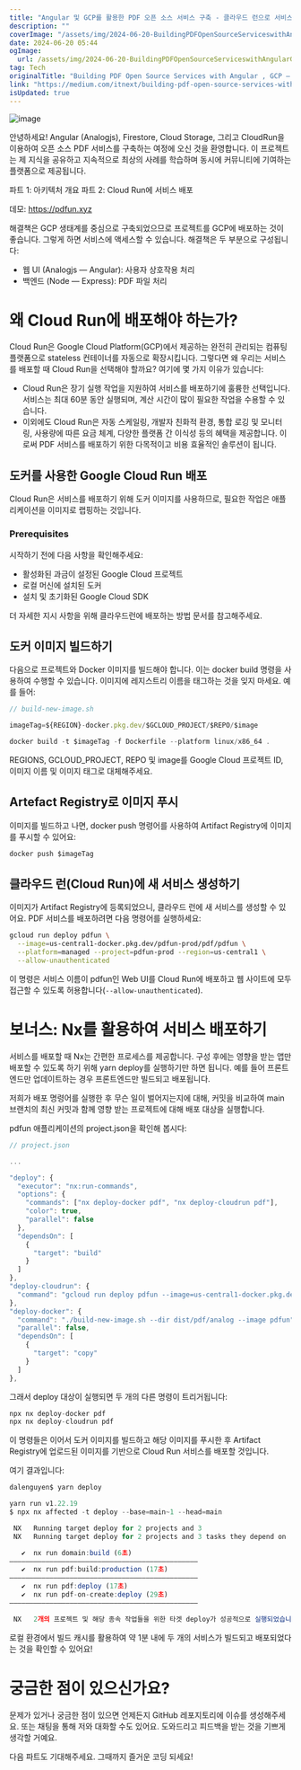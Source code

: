 ```yaml
---
title: "Angular 및 GCP를 활용한 PDF 오픈 소스 서비스 구축 - 클라우드 런으로 서비스 배포하기"
description: ""
coverImage: "/assets/img/2024-06-20-BuildingPDFOpenSourceServiceswithAngularGCPDeployservicestoCloudRun_0.png"
date: 2024-06-20 05:44
ogImage: 
  url: /assets/img/2024-06-20-BuildingPDFOpenSourceServiceswithAngularGCPDeployservicestoCloudRun_0.png
tag: Tech
originalTitle: "Building PDF Open Source Services with Angular , GCP — Deploy services to Cloud Run"
link: "https://medium.com/itnext/building-pdf-open-source-services-with-angular-gcp-deploy-services-to-cloud-run-686b5b8fb87b"
isUpdated: true
---
```





![image](/assets/img/2024-06-20-BuildingPDFOpenSourceServiceswithAngularGCPDeployservicestoCloudRun_0.png)

안녕하세요! Angular (Analogjs), Firestore, Cloud Storage, 그리고 CloudRun을 이용하여 오픈 소스 PDF 서비스를 구축하는 여정에 오신 것을 환영합니다. 이 프로젝트는 제 지식을 공유하고 지속적으로 최상의 사례를 학습하며 동시에 커뮤니티에 기여하는 플랫폼으로 제공됩니다.

파트 1: 아키텍처 개요
파트 2: Cloud Run에 서비스 배포

데모: https://pdfun.xyz

<div class="content-ad"></div>

해결책은 GCP 생태계를 중심으로 구축되었으므로 프로젝트를 GCP에 배포하는 것이 좋습니다. 그렇게 하면 서비스에 액세스할 수 있습니다. 해결책은 두 부분으로 구성됩니다:

- 웹 UI (Analogjs — Angular): 사용자 상호작용 처리
- 백엔드 (Node — Express): PDF 파일 처리

# 왜 Cloud Run에 배포해야 하는가?

Cloud Run은 Google Cloud Platform(GCP)에서 제공하는 완전히 관리되는 컴퓨팅 플랫폼으로 stateless 컨테이너를 자동으로 확장시킵니다. 그렇다면 왜 우리는 서비스를 배포할 때 Cloud Run을 선택해야 할까요? 여기에 몇 가지 이유가 있습니다:

<div class="content-ad"></div>

- Cloud Run은 장기 실행 작업을 지원하여 서비스를 배포하기에 훌륭한 선택입니다. 서비스는 최대 60분 동안 실행되며, 계산 시간이 많이 필요한 작업을 수용할 수 있습니다.
- 이외에도 Cloud Run은 자동 스케일링, 개발자 친화적 환경, 통합 로깅 및 모니터링, 사용량에 따른 요금 체계, 다양한 플랫폼 간 이식성 등의 혜택을 제공합니다. 이로써 PDF 서비스를 배포하기 위한 다목적이고 비용 효율적인 솔루션이 됩니다.

## 도커를 사용한 Google Cloud Run 배포

Cloud Run은 서비스를 배포하기 위해 도커 이미지를 사용하므로, 필요한 작업은 애플리케이션을 이미지로 랩핑하는 것입니다.

### Prerequisites

<div class="content-ad"></div>

시작하기 전에 다음 사항을 확인해주세요:

- 활성화된 과금이 설정된 Google Cloud 프로젝트
- 로컬 머신에 설치된 도커
- 설치 및 초기화된 Google Cloud SDK

더 자세한 지시 사항을 위해 클라우드런에 배포하는 방법 문서를 참고해주세요.

## 도커 이미지 빌드하기

<div class="content-ad"></div>

다음으로 프로젝트와 Docker 이미지를 빌드해야 합니다. 이는 docker build 명령을 사용하여 수행할 수 있습니다. 이미지에 레지스트리 이름을 태그하는 것을 잊지 마세요. 예를 들어:

```js
// build-new-image.sh

imageTag=${REGION}-docker.pkg.dev/$GCLOUD_PROJECT/$REPO/$image

docker build -t $imageTag -f Dockerfile --platform linux/x86_64 .
```

REGIONS, GCLOUD_PROJECT, REPO 및 image를 Google Cloud 프로젝트 ID, 이미지 이름 및 이미지 태그로 대체해주세요.

## Artefact Registry로 이미지 푸시

<div class="content-ad"></div>

이미지를 빌드하고 나면, docker push 명령어를 사용하여 Artifact Registry에 이미지를 푸시할 수 있어요:

```js
docker push $imageTag
```

## 클라우드 런(Cloud Run)에 새 서비스 생성하기

이미지가 Artifact Registry에 등록되었으니, 클라우드 런에 새 서비스를 생성할 수 있어요. PDF 서비스를 배포하려면 다음 명령어를 실행하세요:

<div class="content-ad"></div>

```bash
gcloud run deploy pdfun \
  --image=us-central1-docker.pkg.dev/pdfun-prod/pdf/pdfun \
  --platform=managed --project=pdfun-prod --region=us-central1 \
  --allow-unauthenticated
```

이 명령은 서비스 이름이 pdfun인 Web UI를 Cloud Run에 배포하고 웹 사이트에 모두 접근할 수 있도록 허용합니다(`--allow-unauthenticated`).

# 보너스: Nx를 활용하여 서비스 배포하기

서비스를 배포할 때 Nx는 간편한 프로세스를 제공합니다. 구성 후에는 영향을 받는 앱만 배포할 수 있도록 하기 위해 yarn deploy를 실행하기만 하면 됩니다. 예를 들어 프론트엔드만 업데이트하는 경우 프론트엔드만 빌드되고 배포됩니다.

<div class="content-ad"></div>

저희가 배포 명령어를 실행한 후 무슨 일이 벌어지는지에 대해, 커밋을 비교하여 main 브랜치의 최신 커밋과 함께 영향 받는 프로젝트에 대해 배포 대상을 실행합니다.

pdfun 애플리케이션의 project.json을 확인해 봅시다:

<div class="content-ad"></div>

```js
// project.json

...

"deploy": {
  "executor": "nx:run-commands",
  "options": {
    "commands": ["nx deploy-docker pdf", "nx deploy-cloudrun pdf"],
    "color": true,
    "parallel": false
  },
  "dependsOn": [
    {
      "target": "build"
    }
  ]
},
"deploy-cloudrun": {
  "command": "gcloud run deploy pdfun --image=us-central1-docker.pkg.dev/pdfun-prod/pdf/pdfun --platform=managed --project=pdfun-prod --region=us-central1 --allow-unauthenticated"
},
"deploy-docker": {
  "command": "./build-new-image.sh --dir dist/pdf/analog --image pdfun",
  "parallel": false,
  "dependsOn": [
    {
      "target": "copy"
    }
  ]
},
```

그래서 deploy 대상이 실행되면 두 개의 다른 명령이 트리거됩니다:

```js
npx nx deploy-docker pdf
npx nx deploy-cloudrun pdf
```

이 명령들은 이어서 도커 이미지를 빌드하고 해당 이미지를 푸시한 후 Artifact Registry에 업로드된 이미지를 기반으로 Cloud Run 서비스를 배포할 것입니다.

<div class="content-ad"></div>

여기 결과입니다:

```js
dalenguyen$ yarn deploy

yarn run v1.22.19
$ npx nx affected -t deploy --base=main~1 --head=main

 NX   Running target deploy for 2 projects and 3
 NX   Running target deploy for 2 projects and 3 tasks they depend on

   ✔  nx run domain:build (6초)
———————————————————————————————————————————————
   ✔  nx run pdf:build:production (17초)
———————————————————————————————————————————————
   ✔  nx run pdf:deploy (17초)
   ✔  nx run pdf-on-create:deploy (29초)
———————————————————————————————————————————————

 NX   2개의 프로젝트 및 해당 종속 작업들을 위한 타겟 deploy가 성공적으로 실행되었습니다 (37초)
```

로컬 환경에서 빌드 캐시를 활용하여 약 1분 내에 두 개의 서비스가 빌드되고 배포되었다는 것을 확인할 수 있어요!

# 궁금한 점이 있으신가요?

<div class="content-ad"></div>

문제가 있거나 궁금한 점이 있으면 언제든지 GitHub 레포지토리에 이슈를 생성해주세요. 또는 채팅을 통해 저와 대화할 수도 있어요. 도와드리고 피드백을 받는 것을 기쁘게 생각할 거예요.

다음 파트도 기대해주세요. 그때까지 즐거운 코딩 되세요!